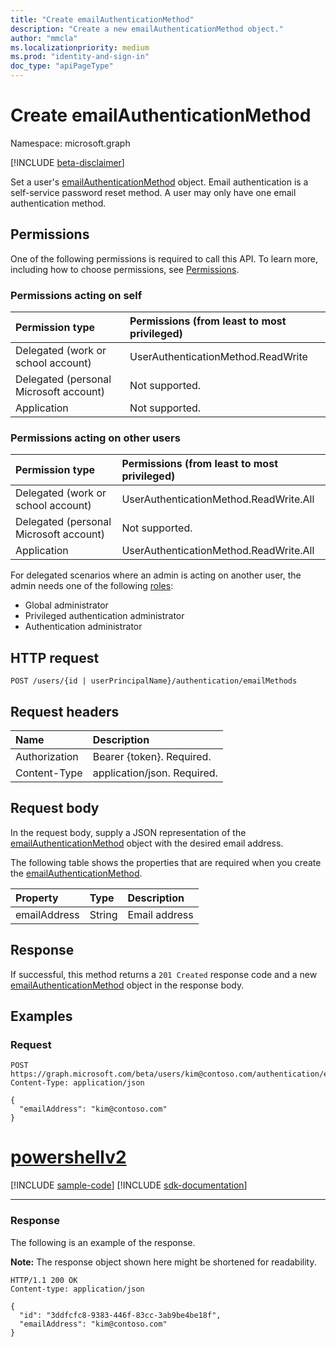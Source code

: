 ```yaml
---
title: "Create emailAuthenticationMethod"
description: "Create a new emailAuthenticationMethod object."
author: "mmcla"
ms.localizationpriority: medium
ms.prod: "identity-and-sign-in"
doc_type: "apiPageType"
---
```


# Create emailAuthenticationMethod
Namespace: microsoft.graph

[!INCLUDE [beta-disclaimer](../../includes/beta-disclaimer.md)]

Set a user's [emailAuthenticationMethod](../resources/emailauthenticationmethod.md) object. Email authentication is a self-service password reset method. A user may only have one email authentication method.

## Permissions
One of the following permissions is required to call this API. To learn more, including how to choose permissions, see [Permissions](/graph/permissions-reference).

### Permissions acting on self

|Permission type      | Permissions (from least to most privileged)              |
|:---------------------------------------|:-------------------------|
| Delegated (work or school account)     | UserAuthenticationMethod.ReadWrite |
| Delegated (personal Microsoft account) | Not supported. |
| Application                            | Not supported. |

### Permissions acting on other users

|Permission type      | Permissions (from least to most privileged)              |
|:---------------------------------------|:-------------------------|
| Delegated (work or school account)     | UserAuthenticationMethod.ReadWrite.All |
| Delegated (personal Microsoft account) | Not supported. |
| Application                            | UserAuthenticationMethod.ReadWrite.All |

For delegated scenarios where an admin is acting on another user, the admin needs one of the following [roles](/azure/active-directory/users-groups-roles/directory-assign-admin-roles#available-roles):

* Global administrator
* Privileged authentication administrator
* Authentication administrator

## HTTP request

<!-- {
  "blockType": "ignored"
}
-->
``` http
POST /users/{id | userPrincipalName}/authentication/emailMethods
```

## Request headers
|Name|Description|
|:---|:---|
|Authorization|Bearer {token}. Required.|
|Content-Type|application/json. Required.|

## Request body
In the request body, supply a JSON representation of the [emailAuthenticationMethod](../resources/emailauthenticationmethod.md) object with the desired email address.

The following table shows the properties that are required when you create the [emailAuthenticationMethod](../resources/emailauthenticationmethod.md).

|Property|Type|Description|
|:---|:---|:---|
|emailAddress|String|Email address|



## Response

If successful, this method returns a `201 Created` response code and a new [emailAuthenticationMethod](../resources/emailauthenticationmethod.md) object in the response body.

## Examples

### Request

<!-- {
  "blockType": "request",
  "name": "create_emailauthenticationmethod_from_",
  "sampleKeys": ["kim@contoso.com"]
}
-->
``` http
POST https://graph.microsoft.com/beta/users/kim@contoso.com/authentication/emailMethods
Content-Type: application/json

{
  "emailAddress": "kim@contoso.com"
}
```

# [powershellv2](#tab/powershellv2)
[!INCLUDE [sample-code](../includes/snippets/powershellv2/create-emailauthenticationmethod-from--powershellv2-snippets.md)]
[!INCLUDE [sdk-documentation](../includes/snippets/snippets-sdk-documentation-link.md)]

---

### Response

The following is an example of the response.

**Note:** The response object shown here might be shortened for readability.
<!-- {
  "blockType": "response",
  "truncated": true,
  "@odata.type": "microsoft.graph.emailAuthenticationMethod"
}
-->
``` http
HTTP/1.1 200 OK
Content-type: application/json

{
  "id": "3ddfcfc8-9383-446f-83cc-3ab9be4be18f",
  "emailAddress": "kim@contoso.com"
}
```
